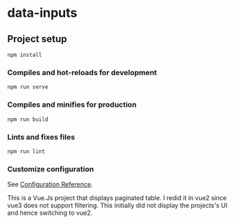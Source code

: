 # data-inputs

## Project setup
```
npm install
```

### Compiles and hot-reloads for development
```
npm run serve
```

### Compiles and minifies for production
```
npm run build
```

### Lints and fixes files
```
npm run lint
```

### Customize configuration
See [Configuration Reference](https://cli.vuejs.org/config/).

This is a Vue.Js project that displays paginated table. I redid it in vue2 since vue3 does not support filtering. This initially did not display the projects's UI and hence switching to vue2.
